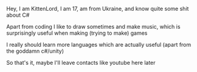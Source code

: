 Hey, I am KittenLord, I am 17, am from Ukraine, and know quite some shit about C#

Apart from coding I like to draw sometimes and make music, which is surprisingly useful when making (trying to make) games

I really should learn more languages which are actually useful (apart from the goddamn c#/unity)

So that's it, maybe I'll leave contacts like youtube here later
